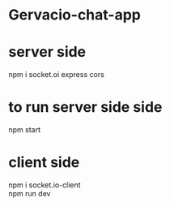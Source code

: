 # Gervacio-chat-app 

# server side
npm i socket.oi express cors 
# to run server side side
npm start

# client side
npm i socket.io-client   
npm run dev
